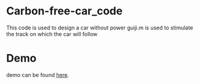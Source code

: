 # Carbon-free-car_code
This code is used to design a car without power
guiji.m is used to stimulate the track on which the car will follow

# Demo
demo can be found [here](https://www.youtube.com/watch?v=qPxePDChFzw).
